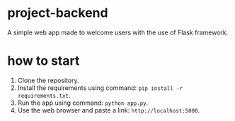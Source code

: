 # project-backend

A simple web app made to welcome users with the use of Flask framework.

# how to start

1. Clone the repository.
2. Install the requirements using command: `pip install -r requirements.txt`.
3. Run the app using command: `python app.py`.
4. Use the web browser and paste a link: `http://localhost:5000`.
